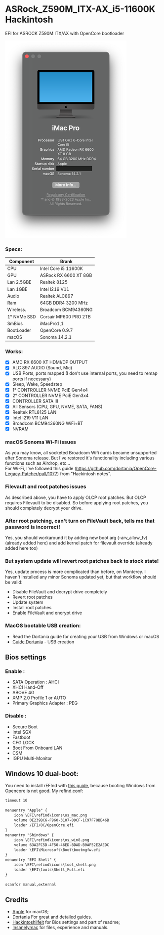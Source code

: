 # ASRock_Z590M_ITX-AX_i5-11600K Hackintosh

EFI for ASROCK Z590M ITX/AX with OpenCore bootloader

![About](images/about.png)

### Specs:

| Component        | Brank                              |
| ---------------- | ---------------------------------- |
| CPU              | Intel Core i5 11600K               |
| GPU              | ASRock RX 6600 XT 8GB              |
| Lan 2.5GBE       | Realtek 8125                       |
| Lan 1GBE         | Intel I219 V11                     |
| Audio            | Realtek ALC897                     |
| Ram              | 64GB DDR4 3200 MHz                 |
| Wireless.        | Broadcom BCM94360NG                |
| 1° NVMe SSD      | Corsair MP600 PRO 2TB              |
| SmBios           | iMacPro1,1                         |
| BootLoader       | OpenCore 0.9.7                     |
| macOS            | Sonoma 14.2.1                      |


### Works:

- [x] AMD RX 6600 XT HDMI/DP OUTPUT
- [x] ALC 897 AUDIO (Sound, Mic)
- [x] USB Ports, ports mapped (I don't use internal ports, you need to remap ports if necessary)
- [x] Sleep, Wake, Speedstep
- [x] 1° CONTROLLER NVME PciE Gen4x4
- [x] 2° CONTROLLER NVME PciE Gen3x4
- [x] CONTROLLER SATA III
- [x] All Sensors (CPU, GPU, NVME, SATA, FANS)
- [x] Realtek RTL8125 LAN
- [x] Intel I219 V11 LAN
- [x] Broadcom BCM94360NG WiFi+BT
- [x] NVRAM

### macOS Sonoma Wi-Fi issues
As you may know, all socketed Broadcom Wifi cards became unsupported after Sonoma release. But I've restored it's functionality including various functions such as Airdrop, etc...  
For Wi-Fi, I've followed this guide (https://github.com/dortania/OpenCore-Legacy-Patcher/pull/1077) from "Hackintosh notes".

### Filevault and root patches issues
As described above, you have to apply OLCP root patches. But OLCP requires Filevault to be disabled. So before applying root patches, you should completely decrypt your drive.

### After root patching, can't turn on FileVault back, tells me that password is incorrect!
Yes, you should workaround it by adding new boot arg (-arv_allow_fv) (already added here) and add kernel patch for filevault override (already added here too)

### But system update will revert root patches back to stock state!
Yes, update process is more complicated than before, on Monterey. I haven't installed any minor Sonoma updated yet, but that workflow should be valid:
- Disable FileVault and decrypt drive completely
- Revert root patches
- Update system
- Install root patches
- Enable FileVault and encrypt drive

### MacOS bootable USB creation:
- Read the Dortania guide for creating your USB from Windows or macOS
- [Guide Dortania](https://dortania.github.io/OpenCore-Install-Guide/installer-guide/) - USB creation

## Bios settings
### Enable :
* SATA Operation : AHCI
* XHCI Hand-Off
* ABOVE 4G
* XMP 2.0 Profile 1 or AUTO
* Primary Graphics Adapter : PEG

### Disable : 
* Secure Boot
* Intel SGX
* Fastboot
* CFG LOCK
* Boot From Onboard LAN
* CSM
* IGPU Multi-Monitor

## Windows 10 dual-boot:
You need to install rEFInd with [this guide](https://github.com/dortania/Hackintosh-Mini-Guides/blob/master/refind.md), because booting Windows from Opencore is not good.
My refind.conf:
```
timeout 10

menuentry "Apple" {
    icon \EFI\refind\icons\os_mac.png
    volume 0E239BC6-F960-3107-89CF-1C97F78BB46B
    loader /EFI/OC/OpenCore.efi
}
menuentry "Shindows" {
    icon \EFI\refind\icons\os_win8.png
    volume 63A2FC5D-4F50-46ED-8DAD-B0AF52E2AEDC
    loader \EFI\Microsoft\Boot\bootmgfw.efi
}
menuentry "EFI Shell" {
    icon \EFI\refind\icons\tool_shell.png
    loader \EFI\tools\Shell_Full.efi
}

scanfor manual,external
```

## Credits

- [Apple](https://apple.com) for macOS;
- [Dortania](https://dortania.github.io/OpenCore-Install-Guide/config-laptop.plist/icelake.html) For great and detailed guides.
- [Hackintoshlifeit](https://github.com/Hackintoshlifeit) for Bios settings and part of readme;
- [Insanelymac](https://insanelymac.com) for files, experience and manuals.
